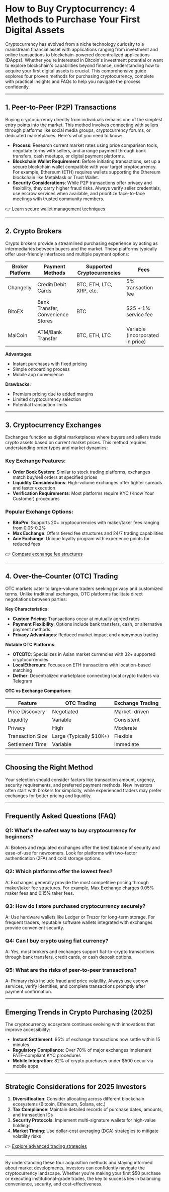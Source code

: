 # How to Buy Cryptocurrency: 4 Methods to Purchase Your First Digital Assets

Cryptocurrency has evolved from a niche technology curiosity to a mainstream financial asset with applications ranging from investment and online transactions to blockchain-powered decentralized applications (DApps). Whether you're interested in Bitcoin's investment potential or want to explore blockchain's capabilities beyond finance, understanding how to acquire your first digital assets is crucial. This comprehensive guide explores four proven methods for purchasing cryptocurrency, complete with practical insights and FAQs to help you navigate the process confidently.

---

## 1. Peer-to-Peer (P2P) Transactions

Buying cryptocurrency directly from individuals remains one of the simplest entry points into the market. This method involves connecting with sellers through platforms like social media groups, cryptocurrency forums, or dedicated marketplaces. Here's what you need to know:

- **Process**: Research current market rates using price comparison tools, negotiate terms with sellers, and arrange payment through bank transfers, cash meetups, or digital payment platforms.
- **Blockchain Wallet Requirement**: Before initiating transactions, set up a secure blockchain wallet compatible with your target cryptocurrency. For example, Ethereum (ETH) requires wallets supporting the Ethereum blockchain like MetaMask or Trust Wallet.
- **Security Considerations**: While P2P transactions offer privacy and flexibility, they carry higher fraud risks. Always verify seller credentials, use escrow services when available, and prioritize face-to-face meetings with trusted community members.

👉 [Learn secure wallet management techniques](https://bit.ly/okx-bonus)

---

## 2. Crypto Brokers

Crypto brokers provide a streamlined purchasing experience by acting as intermediaries between buyers and the market. These platforms typically offer user-friendly interfaces and multiple payment options:

| Broker Platform | Payment Methods | Supported Cryptocurrencies | Fees |
|------------------|------------------|-------------------------------|------|
| Changelly        | Credit/Debit Cards | BTC, ETH, LTC, XRP, etc.     | 5% transaction fee |
| BitoEX           | Bank Transfer, Convenience Stores | BTC | $25 + 1% service fee |
| MaiCoin          | ATM/Bank Transfer | BTC, ETH, LTC                | Variable (incorporated in price) |

**Advantages**:
- Instant purchases with fixed pricing
- Simple onboarding process
- Mobile app convenience

**Drawbacks**:
- Premium pricing due to added margins
- Limited cryptocurrency selection
- Potential transaction limits

---

## 3. Cryptocurrency Exchanges

Exchanges function as digital marketplaces where buyers and sellers trade crypto assets based on current market prices. This method requires understanding order types and market dynamics:

### Key Exchange Features:
- **Order Book System**: Similar to stock trading platforms, exchanges match buy/sell orders at specified prices
- **Liquidity Considerations**: High-volume exchanges offer tighter spreads and faster execution
- **Verification Requirements**: Most platforms require KYC (Know Your Customer) procedures

### Popular Exchange Options:
- **BitoPro**: Supports 20+ cryptocurrencies with maker/taker fees ranging from 0.05-0.2%
- **Max Exchange**: Offers tiered fee structures and 24/7 trading capabilities
- **Ace Exchange**: Unique loyalty program with experience points for reduced fees

👉 [Compare exchange fee structures](https://bit.ly/okx-bonus)

---

## 4. Over-the-Counter (OTC) Trading

OTC markets cater to large-volume traders seeking privacy and customized terms. Unlike traditional exchanges, OTC platforms facilitate direct negotiations between parties:

**Key Characteristics**:
- **Custom Pricing**: Transactions occur at mutually agreed rates
- **Payment Flexibility**: Options include bank transfers, cash, or alternative payment methods
- **Privacy Advantages**: Reduced market impact and anonymous trading

**Notable OTC Platforms**:
- **OTCBTC**: Specializes in Asian market currencies with 32+ supported cryptocurrencies
- **LocalEthereum**: Focuses on ETH transactions with location-based matching
- **Dether**: Decentralized marketplace connecting local crypto traders via Telegram

**OTC vs Exchange Comparison**:

| Feature          | OTC Trading      | Exchange Trading |
|-------------------|------------------|------------------|
| Price Discovery   | Negotiated       | Market-driven    |
| Liquidity         | Variable         | Consistent       |
| Privacy           | High             | Moderate         |
| Transaction Size  | Large (Typically $10K+) | Flexible |
| Settlement Time   | Variable         | Immediate        |

---

## Choosing the Right Method

Your selection should consider factors like transaction amount, urgency, security requirements, and preferred payment methods. New investors often start with brokers for simplicity, while experienced traders may prefer exchanges for better pricing and liquidity.

---

## Frequently Asked Questions (FAQ)

### **Q1: What's the safest way to buy cryptocurrency for beginners?**
A: Brokers and regulated exchanges offer the best balance of security and ease-of-use for newcomers. Look for platforms with two-factor authentication (2FA) and cold storage options.

### **Q2: Which platforms offer the lowest fees?**
A: Exchanges generally provide the most competitive pricing through maker/taker fee structures. For example, Max Exchange charges 0.05% maker fees and 0.15% taker fees.

### **Q3: How do I store purchased cryptocurrency securely?**
A: Use hardware wallets like Ledger or Trezor for long-term storage. For frequent traders, reputable software wallets integrated with exchanges provide convenient security.

### **Q4: Can I buy crypto using fiat currency?**
A: Yes, most brokers and exchanges support fiat-to-crypto transactions through bank transfers, credit cards, or cash deposit options.

### **Q5: What are the risks of peer-to-peer transactions?**
A: Primary risks include fraud and price volatility. Always use escrow services, verify identities, and complete transactions promptly after payment confirmation.

---

## Emerging Trends in Crypto Purchasing (2025)

The cryptocurrency ecosystem continues evolving with innovations that improve accessibility:
- **Instant Settlement**: 95% of exchange transactions now settle within 15 minutes
- **Regulatory Compliance**: Over 70% of major exchanges implement FATF-compliant KYC procedures
- **Mobile Integration**: 82% of crypto purchases under $500 occur via mobile apps

---

## Strategic Considerations for 2025 Investors

1. **Diversification**: Consider allocating across different blockchain ecosystems (Bitcoin, Ethereum, Solana, etc.)
2. **Tax Compliance**: Maintain detailed records of purchase dates, amounts, and transaction IDs
3. **Security Protocols**: Implement multi-signature wallets for high-value holdings
4. **Market Timing**: Use dollar-cost averaging (DCA) strategies to mitigate volatility risks

👉 [Explore advanced trading strategies](https://bit.ly/okx-bonus)

---

By understanding these four acquisition methods and staying informed about market developments, investors can confidently navigate the cryptocurrency landscape. Whether you're making your first $50 purchase or executing institutional-grade trades, the key to success lies in balancing convenience, security, and cost-effectiveness.
